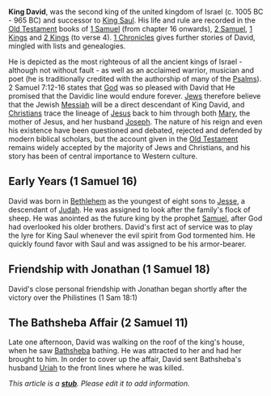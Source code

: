 **King David**, was the second king of the united kingdom of Israel
(c. 1005 BC - 965 BC) and successor to
[King Saul](index.php?title=King_Saul&action=edit&redlink=1 "King Saul (page does not exist)").
His life and rule are recorded in the
[Old Testament](Old_Testament "Old Testament") books of
[1 Samuel](Books_of_Samuel "Books of Samuel") (from chapter 16
onwards), [2 Samuel](Books_of_Samuel "Books of Samuel"),
[1 Kings](Books_of_Kings "Books of Kings") and
[2 Kings](Books_of_Kings "Books of Kings") (to verse 4).
[1 Chronicles](Books_of_Chronicles "Books of Chronicles") gives
further stories of David, mingled with lists and genealogies.

He is depicted as the most righteous of all the ancient kings of
Israel - although not without fault - as well as an acclaimed
warrior, musician and poet (he is traditionally credited with the
authorship of many of the [Psalms](Psalms "Psalms")). 2 Samuel
7:12-16 states that [God](God "God") was so pleased with David that
He promised that the Davidic line would endure forever.
[Jews](Judaism "Judaism") therefore believe that the Jewish
[Messiah](Messiah "Messiah") will be a direct descendant of King
David, and [Christians](Christianity "Christianity") trace the
lineage of [Jesus](Jesus "Jesus") back to him through both
[Mary](Mary "Mary"), the mother of Jesus, and her husband
[Joseph](Joseph "Joseph"). The nature of his reign and even his
existence have been questioned and debated, rejected and defended
by modern biblical scholars, but the account given in the
[Old Testament](Old_Testament "Old Testament") remains widely
accepted by the majority of Jews and Christians, and his story has
been of central importance to Western culture.

## Early Years (1 Samuel 16)

David was born in
[Bethlehem](index.php?title=Bethlehem&action=edit&redlink=1 "Bethlehem (page does not exist)")
as the youngest of eight sons to
[Jesse](index.php?title=Jesse&action=edit&redlink=1 "Jesse (page does not exist)"),
a descendant of
[Judah](index.php?title=Judah&action=edit&redlink=1 "Judah (page does not exist)").
He was assigned to look after the family's flock of sheep. He was
anointed as the future king by the prophet
[Samuel](index.php?title=Samuel&action=edit&redlink=1 "Samuel (page does not exist)"),
after God had overlooked his older brothers. David's first act of
service was to play the lyre for King Saul whenever the evil spirit
from God tormented him. He quickly found favor with Saul and was
assigned to be his armor-bearer.

## Friendship with Jonathan (1 Samuel 18)

David's close personal friendship with Jonathan began shortly after
the victory over the Philistines (1 Sam 18:1)

## The Bathsheba Affair (2 Samuel 11)

Late one afternoon, David was walking on the roof of the king's
house, when he saw
[Bathsheba](index.php?title=Bathsheba&action=edit&redlink=1 "Bathsheba (page does not exist)")
bathing. He was attracted to her and had her brought to him. In
order to cover up the affair, David sent Bathsheba's husband
[Uriah](index.php?title=Uriah&action=edit&redlink=1 "Uriah (page does not exist)")
to the front lines where he was killed.

*This article is a **[stub](http://www.theopedia.com/Category:Theopedia_stubs "Category:Theopedia stubs")**. Please edit it to add information.*


